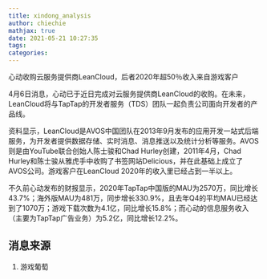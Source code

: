 ```yaml
---
title: xindong_analysis
author: chiechie
mathjax: true
date: 2021-05-21 10:27:35
tags:
categories:
---
```




心动收购云服务提供商LeanCloud，后者2020年超50％收入来自游戏客户

4月6日消息，心动已于近日完成对云服务提供商LeanCloud的收购。在未来，LeanCloud将与TapTap的开发者服务（TDS）团队一起负责公司面向开发者的产品线。

资料显示，LeanCloud是AVOS中国团队在2013年9月发布的应用开发一站式后端服务，为开发者提供数据存储、实时消息、消息推送以及统计分析等服务。AVOS则是由YouTube联合创始人陈士骏和Chad Hurley创建，2011年4月，Chad Hurley和陈士骏从雅虎手中收购了书签网站Delicious，并在此基础上成立了AVOS公司。游戏客户在LeanCloud 2020年的收入里已经占到一半以上。

不久前心动发布的财报显示，2020年TapTap中国版的MAU为2570万，同比增长43.7%；海外版MAU为481万，同步增长330.9%，且去年Q4的平均MAU已经达到了1070万；游戏下载次数为4.1亿，同比增长15.8%；而心动的信息服务收入（主要为TapTap广告业务）为5.2亿，同比增长12.2%。




## 消息来源

1. 游戏葡萄